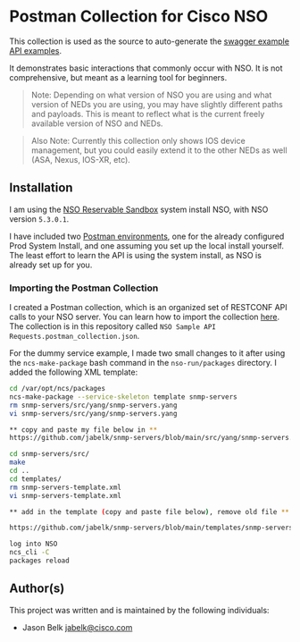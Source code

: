 # Postman Collection for Cisco NSO

This collection is used as the source to auto-generate the [swagger example API examples](https://developer.cisco.com/docs/nso/#!cisco-nso-swagger-api-docs). 

It demonstrates basic interactions that commonly occur with NSO. It is not comprehensive, but meant as a learning tool for beginners. 

> Note: Depending on what version of NSO you are using and what version of NEDs you are using, you may have slightly different paths and payloads. This is meant to reflect what is the current freely available version of NSO and NEDs. 

> Also Note: Currently this collection only shows IOS device management, but you could easily extend it to the other NEDs as well (ASA, Nexus, IOS-XR, etc). 

## Installation

I am using the [NSO Reservable Sandbox](https://blogs.cisco.com/developer/nso-learning-lab-and-sandbox) system install NSO, with NSO version `5.3.0.1`. 

I have included two [Postman environments](https://learning.postman.com/docs/sending-requests/managing-environments/), one for the already configured Prod System Install, and one assuming you set up the local install yourself. The least effort to learn the API is using the system install, as NSO is already set up for you. 

### Importing the Postman Collection

I created a Postman collection, which is an organized set of RESTCONF API calls to your NSO server. You can learn how to import the collection [here](https://learning.getpostman.com/docs/postman/collections/data_formats/#importing-postman-data). The collection is in this repository called `NSO Sample API Requests.postman_collection.json`. 


For the dummy service example, I made two small changes to it after using the `ncs-make-package` bash command in the `nso-run/packages` directory. I added the following XML template:
```bash
cd /var/opt/ncs/packages
ncs-make-package --service-skeleton template snmp-servers
rm snmp-servers/src/yang/snmp-servers.yang
vi snmp-servers/src/yang/snmp-servers.yang

** copy and paste my file below in **
https://github.com/jabelk/snmp-servers/blob/main/src/yang/snmp-servers.yang#L31

cd snmp-servers/src/
make
cd ..
cd templates/
rm snmp-servers-template.xml
vi snmp-servers-template.xml

** add in the template (copy and paste file below), remove old file **

https://github.com/jabelk/snmp-servers/blob/main/templates/snmp-servers-template.xml#L19

log into NSO
ncs_cli -C
packages reload

```

## Author(s)

This project was written and is maintained by the following individuals:

* Jason Belk <jabelk@cisco.com>

